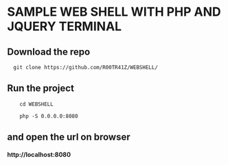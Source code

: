 # SAMPLE WEB SHELL WITH PHP AND JQUERY TERMINAL

## Download the repo
```shell
  git clone https://github.com/R00TR41Z/WEBSHELL/
```

## Run the project

```shell 
    cd WEBSHELL
```

```shell 
    php -S 0.0.0.0:8080
```

## and open the url on browser
#### http://localhost:8080

